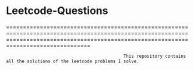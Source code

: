 # Leetcode-Questions

===========================================================================================================================================================================================



                                                 This repository contains all the solutions of the leetcode problems I solve. 
